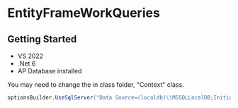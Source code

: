 # EntityFrameWorkQueries

## Getting Started
- VS 2022
- .Net 6
- AP Database installed

You may need to change the in class folder, "Context" class.
```csharp
optionsBuilder.UseSqlServer("Data Source=(localdb)\\MSSQLLocalDB;Initial Catalog=AP")
